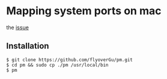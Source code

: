 # Mapping system ports on mac

the [issue](https://github.com/basecamp/pow/issues/452#ref-issue-46206174)

## Installation

    $ git clone https://github.com/flyoverGu/pm.git
    $ cd pm && sudo cp ./pm /usr/local/bin
    $ pm 
